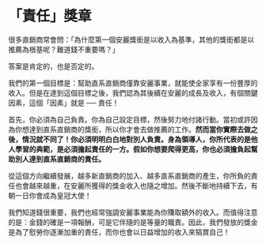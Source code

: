 # 「責任」獎章

很多直銷商常會問：「為什麼第一個安麗獎銜是以收入為基準，其他的獎銜都是以推薦為根基呢？難道錢不重要嗎？」

答案是肯定的，也是否定的。

我們的第一個目標是：幫助直系直銷商僅靠安麗事業，就能使全家享有一份豐厚的收入。但是在達到這個目標之後，我們認為其後續在安麗的成長及收入，有個關鍵因素，這個「因素」就是 ── 責任！

首先，你必須為自己負責。你為自己設定目標，然後努力地付諸行動。當初或許因為你想達到直系直銷商的獎銜，所以你才會去做推薦的工作。**然而當你實際去做之後，情況就不同了！你必須明明白白地對別人負責。身為領導人，你所代表的是他人學習的典範，是必須擔起責任的一方。假如你想要爬得更高，你也必須擔負起幫助別人達到直系直銷商的責任。**

從這個方向繼續發展，越多新直銷商的加入、越多直系直銷商的產生，你所負的責任也會越來越重，在安麗所獲得的獎金收入也隨之增加。然後不斷地持續下去，有朝一日你會成為皇冠大使！

我們知道錢很重要，我們也經常強調安麗事業能為你賺取額外的收入。而值得注意的是：金錢的確是一項報酬，可是它伴隨的是等量的職責。因此，我們發放的獎金是為了慰勞你逐漸加重的責任，而你也會以日益增加的收入來犒賞自己！

